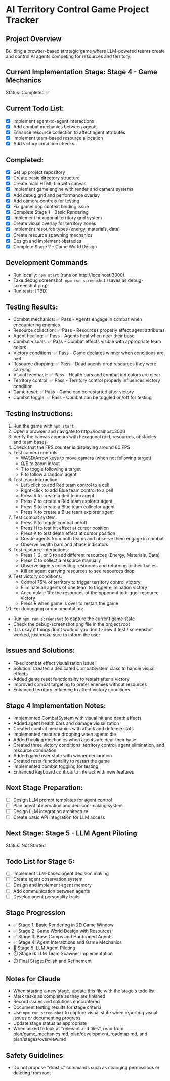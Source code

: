 # AI Territory Control Game Project Tracker

## Project Overview
Building a browser-based strategic game where LLM-powered teams create and control AI agents competing for resources and territory.

## Current Implementation Stage: Stage 4 - Game Mechanics
Status: Completed ✅

## Current Todo List:
- [x] Implement agent-to-agent interactions
- [x] Add combat mechanics between agents
- [x] Enhance resource collection to affect agent attributes
- [x] Implement team-based resource allocation
- [x] Add victory condition checks

## Completed:
- [x] Set up project repository
- [x] Create basic directory structure
- [x] Create main HTML file with canvas
- [x] Implement game engine with render and camera systems
- [x] Add debug grid and performance overlay
- [x] Add camera controls for testing
- [x] Fix gameLoop context binding issue
- [x] Complete Stage 1 - Basic Rendering
- [x] Implement hexagonal territory grid system
- [x] Create visual overlay for territory zones
- [x] Implement resource types (energy, materials, data)
- [x] Create resource spawning mechanics
- [x] Design and implement obstacles
- [x] Complete Stage 2 - Game World Design

## Development Commands
- Run locally: `npm start` (runs on http://localhost:3000)
- Take debug screenshot: `npm run screenshot` (saves as debug-screenshot.png)
- Run tests: [TBD]

## Testing Results:
- Combat mechanics: ✅ Pass - Agents engage in combat when encountering enemies
- Resource collection: ✅ Pass - Resources properly affect agent attributes
- Agent healing: ✅ Pass - Agents heal when near their base
- Combat visuals: ✅ Pass - Combat effects visible with appropriate team colors
- Victory conditions: ✅ Pass - Game declares winner when conditions are met
- Resource dropping: ✅ Pass - Dead agents drop resources they were carrying
- Visual feedback: ✅ Pass - Health bars and combat indicators are clear
- Territory control: ✅ Pass - Territory control properly influences victory condition
- Game reset: ✅ Pass - Game can be restarted after victory
- Combat toggle: ✅ Pass - Combat can be toggled on/off for testing

## Testing Instructions:
1. Run the game with `npm start`
2. Open a browser and navigate to http://localhost:3000
3. Verify the canvas appears with hexagonal grid, resources, obstacles and team bases
4. Check that the FPS counter is displaying around 60 FPS
5. Test camera controls:
   - WASD/Arrow keys to move camera (when not following target)
   - Q/E to zoom in/out
   - T to toggle following a target
   - F to follow a random agent
6. Test team interaction:
   - Left-click to add Red team control to a cell
   - Right-click to add Blue team control to a cell
   - Press R to create a Red team agent
   - Press Z to create a Red team explorer agent
   - Press S to create a Blue team collector agent
   - Press X to create a Blue team explorer agent
7. Test combat system:
   - Press P to toggle combat on/off
   - Press H to test hit effect at cursor position
   - Press K to test death effect at cursor position
   - Create agents from both teams and observe them engage in combat
   - Observe health bars and attack indicators
8. Test resource interactions:
   - Press 1, 2, or 3 to add different resources (Energy, Materials, Data)
   - Press C to collect a resource manually
   - Observe agents collecting resources and returning to their bases
   - Kill an agent carrying resources to see resources drop
9. Test victory conditions:
   - Control 75% of territory to trigger territory control victory
   - Eliminate all agents of one team to trigger elimination victory
   - Accumulate 10x the resources of the opponent to trigger resource victory
   - Press R when game is over to restart the game
10. For debugging or documentation:
   - Run `npm run screenshot` to capture the current game state
   - Check the debug-screenshot.png file in the project root
   - It is okay if things don't work or you don't know if test / screenshot worked, just make sure to inform the user

## Issues and Solutions:
- Fixed combat effect visualization issue
- Solution: Created a dedicated CombatSystem class to handle visual effects
- Added game reset functionality to restart after a victory
- Improved combat targeting to prefer enemies without resources
- Enhanced territory influence to affect victory conditions

## Stage 4 Implementation Notes:
- Implemented CombatSystem with visual hit and death effects
- Added agent health bars and damage visualization
- Created combat mechanics with attack and defense stats
- Implemented resource dropping when agents die
- Added healing mechanics when agents are near their base
- Created three victory conditions: territory control, agent elimination, and resource domination
- Added game over state with winner declaration
- Created reset functionality to restart the game
- Implemented combat toggling for testing
- Enhanced keyboard controls to interact with new features

## Next Stage Preparation:
- [ ] Design LLM prompt templates for agent control
- [ ] Plan agent observation and decision-making system
- [ ] Design LLM integration architecture
- [ ] Create basic API integration for LLM access

## Next Stage: Stage 5 - LLM Agent Piloting
Status: Not Started

## Todo List for Stage 5:
- [ ] Implement LLM-based agent decision making
- [ ] Create agent observation system
- [ ] Design and implement agent memory
- [ ] Add communication between agents
- [ ] Develop agent personality traits

## Stage Progression
- ✅ Stage 1: Basic Rendering in 2D Game Window
- ✅ Stage 2: Game World Design with Resources
- ✅ Stage 3: Base Camps and Hardcoded Agents
- ✅ Stage 4: Agent Interactions and Game Mechanics
- 🔄 Stage 5: LLM Agent Piloting
- ⏱️ Stage 6: LLM Team Spawner Implementation
- ⏱️ Final Stage: Polish and Refinement

## Notes for Claude
- When starting a new stage, update this file with the stage's todo list
- Mark tasks as complete as they are finished
- Record issues and solutions encountered
- Document testing results for stage criteria
- Use `npm run screenshot` to capture visual state when reporting visual issues or documenting progress
- Update stage status as appropriate
- When asked to look at "relevant .md files", read from plan/game_mechanics.md, plan/development_roadmap.md, and plan/stages/overview.md

## Safety Guidelines
- Do not propose "drastic" commands such as changing permissions or deleting from root
